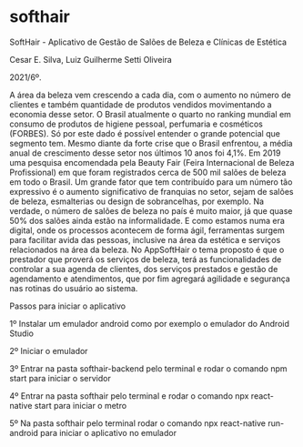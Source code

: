 # softhair
SoftHair - Aplicativo de Gestão de Salões de Beleza e Clínicas de Estética

Cesar E. Silva, Luiz Guilherme Setti Oliveira

2021/6º.

A área da beleza vem crescendo a cada dia, com o aumento no número de clientes e também quantidade de produtos vendidos movimentando a economia desse setor. O Brasil atualmente  o quarto no ranking mundial em consumo de produtos de higiene pessoal, perfumaria e cosméticos (FORBES). Só por este dado é possível entender o grande potencial que 
segmento tem. Mesmo diante da forte crise que o Brasil enfrentou, a média anual de crescimento desse setor nos últimos 10 anos foi 4,1%. Em 2019 uma pesquisa encomendada pela Beauty Fair (Feira Internacional de Beleza Profissional) em que foram registrados cerca de 500 mil salões de beleza em todo o Brasil. Um grande fator que tem contribuído para um número tão expressivo é o aumento significativo de franquias no setor, sejam de salões de beleza, esmalterias ou design de sobrancelhas, por exemplo. Na verdade, o número de salões de beleza no país é muito maior, já que quase 50% dos salões ainda estão na informalidade. E como estamos numa era digital, onde os processos acontecem de forma ágil, ferramentas surgem para facilitar avida das pessoas, inclusive na área da estética e serviços relacionados na área da beleza. No AppSoftHair o tema proposto é que o prestador que proverá os serviços de beleza, terá as funcionalidades de controlar a sua agenda de clientes, dos serviços prestados e gestão de agendamento e atendimentos, que por fim agregará agilidade e segurança nas rotinas do usuário ao sistema.

Passos para iniciar o aplicativo

1º Instalar um emulador android como por exemplo o emulador do Android Studio

2º Iniciar o emulador

3º Entrar na pasta softhair-backend pelo terminal e rodar o comando npm start para iniciar o servidor

4º Entrar na pasta softhair pelo terminal e rodar o comando npx react-native start para iniciar o metro

5º Na pasta softhair pelo terminal rodar o comando npx react-native run-android para iniciar o aplicativo no emulador


